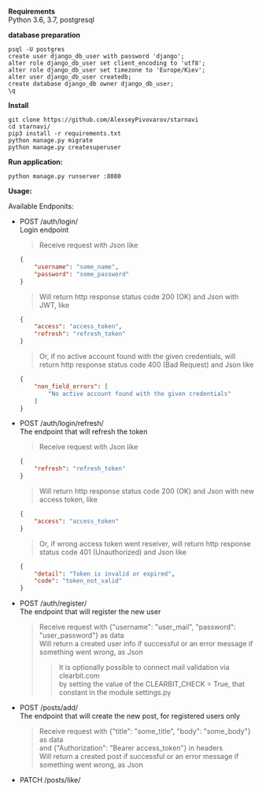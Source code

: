 
**Requirements**    
Python 3.6, 3.7,
postgresql


**database preparation**
```
psql -U postgres
create user django_db_user with password 'django';
alter role django_db_user set client_encoding to 'utf8';
alter role django_db_user set timezone to 'Europe/Kiev';
alter user django_db_user createdb;
create database django_db owner django_db_user;
\q
```


**Install**
```
git clone https://github.com/AlexseyPivovarov/starnavi
cd starnavi/
pip3 install -r requirements.txt
python manage.py migrate
python manage.py createsuperuser
```


**Run application:**
```
python manage.py runserver :8080
```


**Usage:**

Available Endponits:

- POST /auth/login/   
    Login endpoint
    >Receive request with Json like  
    ```json
    {
        "username": "some_name",
        "password": "some_password"
    }
    ```   
    >Will return http response status code 200 (OK) and Json with JWT, like  
    ```json
    {
        "access": "access_token",
        "refresh": "refresh_token"
    }
    ```
    >Or, if no active account found with the given credentials, will return http response status code 400 (Bad Request) and Json like
    ```json
    {
        "non_field_errors": [
            "No active account found with the given credentials"
        ]
    }
    ```
    
- POST /auth/login/refresh/       
    The endpoint that will refresh the token
    >Receive request with Json like
    ```json
    {
        "refresh": "refresh_token"
    }
    ```    
    >Will return http response status code 200 (OK) and Json with new access token, like 
    ```json
    {
        "access": "access_token"
    }
    ```
    >Or, if wrong access token went reseiver, will return http response status code 401 (Unauthorized) and Json like
    ```json
    {
        "detail": "Token is invalid or expired",
        "code": "token_not_valid"
    }
    ```

- POST /auth/register/    
    The endpoint that will register the new user
    >Receive request with {"username": "user_mail", "password": "user_password"} as data     
    Will return a created user info if successful or an error message if something went wrong, as Json
    >>It is optionally possible to connect mail validation via clearbit.com  
    by setting the value of the CLEARBIT_CHECK = True, that constant in the module settings.py

- POST /posts/add/    
    The endpoint that will create the new post, for registered users only
    >Receive request with {"title": "some_title", "body": "some_body"} as data    
    and {"Authorization": "Bearer access_token"} in headers   
    Will return a created post if successful or an error message if something went wrong, as Json   

- PATCH /posts/like/<title>/    
    The endpoint that will update the likes counter in the post, only for registered users
    ><title> - the title of the post you want to update    
  
    >Receive request with {"Authorization": "Bearer access_token"} in headers   
    Will return an updated post if successful or an error message if something went wrong, as Json   

- PATCH /posts/unlike/<title>/    
    The endpoint that will update the unlikes counter in the post, only for registered users
    ><title> - the title of the post you want to update    
  
    >Receive request with {"Authorization": "Bearer access_token"} in headers   
    Will return an updated post if successful or an error message if something went wrong, as Json   
